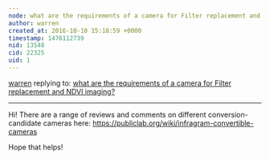 ```yaml
---
node: what are the requirements of a camera for Filter replacement and NDVI imaging?
author: warren
created_at: 2016-10-10 15:18:59 +0000
timestamp: 1476112739
nid: 13548
cid: 22325
uid: 1
---
```




[warren](../profile/warren) replying to: [what are the requirements of a camera for Filter replacement and NDVI imaging?](../notes/Ajith_Kumar/10-10-2016/what-are-the-requirements-of-a-camera-for-filter-replacement-and-ndvi-imaging)

----
Hi! There are a range of reviews and comments on different conversion-candidate cameras here: https://publiclab.org/wiki/infragram-convertible-cameras

Hope that helps!